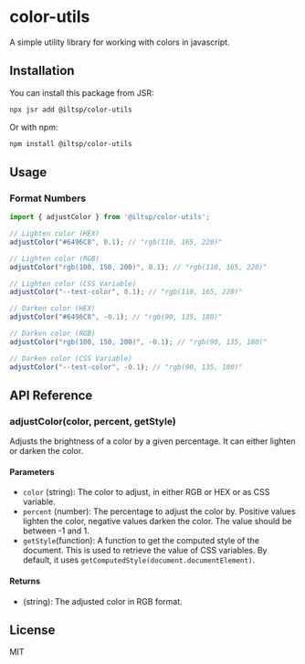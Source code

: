 # color-utils

A simple utility library for working with colors in javascript. 

## Installation

You can install this package from JSR:

```bash
npx jsr add @iltsp/color-utils
```

Or with npm:

```bash
npm install @iltsp/color-utils
```

## Usage

### Format Numbers

```javascript
import { adjustColor } from '@iltsp/color-utils';

// Lighten color (HEX)
adjustColor("#6496C8", 0.1); // "rgb(110, 165, 220)"

// Lighten color (RGB)
adjustColor("rgb(100, 150, 200)", 0.1); // "rgb(110, 165, 220)"

// Lighten color (CSS Variable)
adjustColor("--test-color", 0.1); // "rgb(110, 165, 220)"

// Darken color (HEX)
adjustColor("#6496C8", -0.1); // "rgb(90, 135, 180)"

// Darken color (RGB)
adjustColor("rgb(100, 150, 200)", -0.1); // "rgb(90, 135, 180)"

// Darken color (CSS Variable)
adjustColor("--test-color", -0.1); // "rgb(90, 135, 180)"

```

## API Reference

### adjustColor(color, percent, getStyle)

 Adjusts the brightness of a color by a given percentage. It can either lighten or darken the color.

#### Parameters

- `color` (string): The color to adjust, in either RGB or HEX or as CSS variable.
- `percent` (number): The percentage to adjust the color by. Positive values lighten the color, negative values darken the color. The value should be between -1 and 1.
- `getStyle`(function): A function to get the computed style of the document. This is used to retrieve the value of CSS variables. By default, it uses `getComputedStyle(document.documentElement)`.


#### Returns

- (string): The adjusted color in RGB format.

## License

MIT